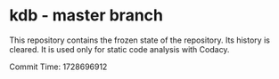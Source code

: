 # kdb - master branch

This repository contains the frozen state of the repository.
Its history is cleared. It is used only for static code
analysis with Codacy.

Commit Time: 1728696912